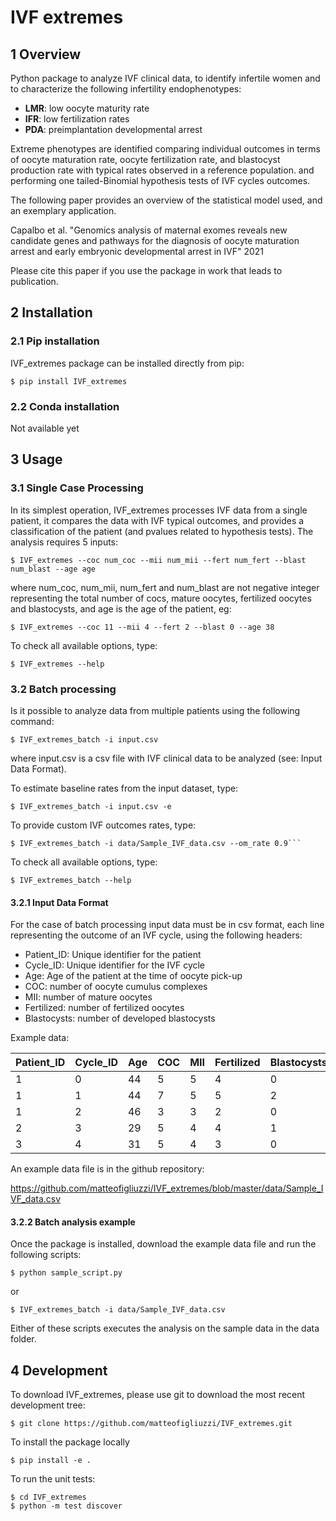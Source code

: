 # IVF extremes

## 1 Overview

Python package to analyze IVF clinical data, to identify infertile women 
and to characterize the following infertility endophenotypes:

- **LMR**: low oocyte maturity rate
- **IFR**: low fertilization rates 
- **PDA**: preimplantation developmental arrest

Extreme phenotypes are identified comparing individual outcomes in terms of oocyte maturation rate,
oocyte fertilization rate, and blastocyst production rate with typical rates observed in a reference population. 
and performing one tailed-Binomial hypothesis tests of IVF cycles outcomes.

The following paper provides an overview of the statistical model used, and an exemplary application.

Capalbo et al. "Genomics analysis of maternal exomes reveals new candidate genes and pathways for the diagnosis of oocyte maturation 
arrest and early embryonic developmental arrest in IVF" 2021

Please cite this paper if you use the package in work that leads to publication. 

## 2 Installation

### 2.1 Pip installation

IVF_extremes package can be installed directly from pip:

```console
$ pip install IVF_extremes
```

### 2.2 Conda installation

Not available yet

## 3 Usage

### 3.1 Single Case Processing


In its simplest operation, IVF_extremes processes IVF data from a single patient,
it compares the data with IVF typical outcomes, and provides a classification of the patient (and pvalues related to 
hypothesis tests). The analysis requires 5 inputs:

```console
$ IVF_extremes --coc num_coc --mii num_mii --fert num_fert --blast num_blast --age age
```

where num_coc, num_mii, num_fert and num_blast are not negative integer representing the total number 
of cocs, mature oocytes, fertilized oocytes and blastocysts, and age is the age of the patient, eg:

```console
$ IVF_extremes --coc 11 --mii 4 --fert 2 --blast 0 --age 38
```


To check all available options, type:

```console
$ IVF_extremes --help
```

### 3.2 Batch processing

Is it possible to analyze data from multiple patients using the following command:

```console
$ IVF_extremes_batch -i input.csv
```

where input.csv is a csv file with IVF clinical data to be analyzed (see: Input Data Format).

To estimate baseline rates from the input dataset, type:

```console
$ IVF_extremes_batch -i input.csv -e
```

To provide custom IVF outcomes rates, type:

```console
$ IVF_extremes_batch -i data/Sample_IVF_data.csv --om_rate 0.9```
```

To check all available options, type:

```console
$ IVF_extremes_batch --help
```

#### 3.2.1 Input Data Format 

For the case of batch processing input data must be in csv format, each line representing the outcome of an IVF cycle, 
using the following headers:
- Patient_ID: Unique identifier for the patient
- Cycle_ID: Unique identifier for the IVF cycle
- Age: Age of the patient at the time of oocyte pick-up
- COC: number of oocyte cumulus complexes
- MII: number of mature oocytes
- Fertilized: number of fertilized oocytes
- Blastocysts: number of developed blastocysts

Example data:

|Patient_ID|Cycle_ID|Age|COC|MII|Fertilized|Blastocysts|
|----------|--------|---|---|---|----------|-----------|
|1 |0|44|5|5|4|0|
|1|1|44|7|5|5|2|
|1|2|46|3|3|2|0|
|2|3|29|5|4|4|1|
|3|4|31|5|4|3|0|

An example data file is in the github repository:

https://github.com/matteofigliuzzi/IVF_extremes/blob/master/data/Sample_IVF_data.csv


#### 3.2.2 Batch analysis example

Once the package is installed, download the example data file and run the following scripts:

```console
$ python sample_script.py
```

or

```console
$ IVF_extremes_batch -i data/Sample_IVF_data.csv
```

Either of these scripts executes the analysis on the sample data in the data folder.

## 4 Development

To download IVF_extremes, please use git to download the most recent development tree:


```console
$ git clone https://github.com/matteofigliuzzi/IVF_extremes.git
```

To install the package locally

```console
$ pip install -e .
```

To run the unit tests:

```console
$ cd IVF_extremes
$ python -m test discover
```